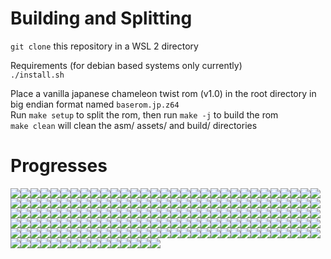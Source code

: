 # Building and Splitting

`git clone` this repository in a WSL 2 directory<br/>

Requirements (for debian based systems only currently)<br/>
`./install.sh`<br/>



Place a vanilla japanese chameleon twist rom (v1.0) in the root directory in big endian format named `baserom.jp.z64`<br/>
Run `make setup` to split the rom, then run `make -j` to build the rom<br/>
`make clean` will clean the asm/ assets/ and build/ directories<br/>

# Progresses
<img src ="https://img.shields.io/endpoint?url=https://raw.githubusercontent.com/Rainchus/chameleonTwistv1.0-JP/master/decompAsset/percentBadges/bcopy.json&style=plastic"/><img src ="https://img.shields.io/endpoint?url=https://raw.githubusercontent.com/Rainchus/chameleonTwistv1.0-JP/master/decompAsset/percentBadges/ldiv.json&style=plastic"/><img src ="https://img.shields.io/endpoint?url=https://raw.githubusercontent.com/Rainchus/chameleonTwistv1.0-JP/master/decompAsset/percentBadges/syncprintf.json&style=plastic"/><img src ="https://img.shields.io/endpoint?url=https://raw.githubusercontent.com/Rainchus/chameleonTwistv1.0-JP/master/decompAsset/percentBadges/xlitob.json&style=plastic"/><img src ="https://img.shields.io/endpoint?url=https://raw.githubusercontent.com/Rainchus/chameleonTwistv1.0-JP/master/decompAsset/percentBadges/xldtob.json&style=plastic"/><img src ="https://img.shields.io/endpoint?url=https://raw.githubusercontent.com/Rainchus/chameleonTwistv1.0-JP/master/decompAsset/percentBadges/string.json&style=plastic"/><img src ="https://img.shields.io/endpoint?url=https://raw.githubusercontent.com/Rainchus/chameleonTwistv1.0-JP/master/decompAsset/percentBadges/ll.json&style=plastic"/><img src ="https://img.shields.io/endpoint?url=https://raw.githubusercontent.com/Rainchus/chameleonTwistv1.0-JP/master/decompAsset/percentBadges/bzero.json&style=plastic"/><img src ="https://img.shields.io/endpoint?url=https://raw.githubusercontent.com/Rainchus/chameleonTwistv1.0-JP/master/decompAsset/percentBadges/perspective.json&style=plastic"/><img src ="https://img.shields.io/endpoint?url=https://raw.githubusercontent.com/Rainchus/chameleonTwistv1.0-JP/master/decompAsset/percentBadges/normalize.json&style=plastic"/><img src ="https://img.shields.io/endpoint?url=https://raw.githubusercontent.com/Rainchus/chameleonTwistv1.0-JP/master/decompAsset/percentBadges/lookatstereo.json&style=plastic"/><img src ="https://img.shields.io/endpoint?url=https://raw.githubusercontent.com/Rainchus/chameleonTwistv1.0-JP/master/decompAsset/percentBadges/cosf.json&style=plastic"/><img src ="https://img.shields.io/endpoint?url=https://raw.githubusercontent.com/Rainchus/chameleonTwistv1.0-JP/master/decompAsset/percentBadges/sinf.json&style=plastic"/><img src ="https://img.shields.io/endpoint?url=https://raw.githubusercontent.com/Rainchus/chameleonTwistv1.0-JP/master/decompAsset/percentBadges/rotate.json&style=plastic"/><img src ="https://img.shields.io/endpoint?url=https://raw.githubusercontent.com/Rainchus/chameleonTwistv1.0-JP/master/decompAsset/percentBadges/translate.json&style=plastic"/><img src ="https://img.shields.io/endpoint?url=https://raw.githubusercontent.com/Rainchus/chameleonTwistv1.0-JP/master/decompAsset/percentBadges/mtxcatl.json&style=plastic"/><img src ="https://img.shields.io/endpoint?url=https://raw.githubusercontent.com/Rainchus/chameleonTwistv1.0-JP/master/decompAsset/percentBadges/mtxcatf.json&style=plastic"/><img src ="https://img.shields.io/endpoint?url=https://raw.githubusercontent.com/Rainchus/chameleonTwistv1.0-JP/master/decompAsset/percentBadges/random.json&style=plastic"/><img src ="https://img.shields.io/endpoint?url=https://raw.githubusercontent.com/Rainchus/chameleonTwistv1.0-JP/master/decompAsset/percentBadges/rotateRPY.json&style=plastic"/><img src ="https://img.shields.io/endpoint?url=https://raw.githubusercontent.com/Rainchus/chameleonTwistv1.0-JP/master/decompAsset/percentBadges/align.json&style=plastic"/><img src ="https://img.shields.io/endpoint?url=https://raw.githubusercontent.com/Rainchus/chameleonTwistv1.0-JP/master/decompAsset/percentBadges/getfrustum.json&style=plastic"/><img src ="https://img.shields.io/endpoint?url=https://raw.githubusercontent.com/Rainchus/chameleonTwistv1.0-JP/master/decompAsset/percentBadges/mtxutil.json&style=plastic"/><img src ="https://img.shields.io/endpoint?url=https://raw.githubusercontent.com/Rainchus/chameleonTwistv1.0-JP/master/decompAsset/percentBadges/sqrtf.json&style=plastic"/><img src ="https://img.shields.io/endpoint?url=https://raw.githubusercontent.com/Rainchus/chameleonTwistv1.0-JP/master/decompAsset/percentBadges/seqplayer.json&style=plastic"/><img src ="https://img.shields.io/endpoint?url=https://raw.githubusercontent.com/Rainchus/chameleonTwistv1.0-JP/master/decompAsset/percentBadges/synsetvol.json&style=plastic"/><img src ="https://img.shields.io/endpoint?url=https://raw.githubusercontent.com/Rainchus/chameleonTwistv1.0-JP/master/decompAsset/percentBadges/load.json&style=plastic"/><img src ="https://img.shields.io/endpoint?url=https://raw.githubusercontent.com/Rainchus/chameleonTwistv1.0-JP/master/decompAsset/percentBadges/synallocfx.json&style=plastic"/><img src ="https://img.shields.io/endpoint?url=https://raw.githubusercontent.com/Rainchus/chameleonTwistv1.0-JP/master/decompAsset/percentBadges/sl.json&style=plastic"/><img src ="https://img.shields.io/endpoint?url=https://raw.githubusercontent.com/Rainchus/chameleonTwistv1.0-JP/master/decompAsset/percentBadges/resample.json&style=plastic"/><img src ="https://img.shields.io/endpoint?url=https://raw.githubusercontent.com/Rainchus/chameleonTwistv1.0-JP/master/decompAsset/percentBadges/synallocvoice.json&style=plastic"/><img src ="https://img.shields.io/endpoint?url=https://raw.githubusercontent.com/Rainchus/chameleonTwistv1.0-JP/master/decompAsset/percentBadges/seqpsetbank.json&style=plastic"/><img src ="https://img.shields.io/endpoint?url=https://raw.githubusercontent.com/Rainchus/chameleonTwistv1.0-JP/master/decompAsset/percentBadges/synstartvoiceparam.json&style=plastic"/><img src ="https://img.shields.io/endpoint?url=https://raw.githubusercontent.com/Rainchus/chameleonTwistv1.0-JP/master/decompAsset/percentBadges/synsetpitch.json&style=plastic"/><img src ="https://img.shields.io/endpoint?url=https://raw.githubusercontent.com/Rainchus/chameleonTwistv1.0-JP/master/decompAsset/percentBadges/sndpdeallocate.json&style=plastic"/><img src ="https://img.shields.io/endpoint?url=https://raw.githubusercontent.com/Rainchus/chameleonTwistv1.0-JP/master/decompAsset/percentBadges/seqpplay.json&style=plastic"/><img src ="https://img.shields.io/endpoint?url=https://raw.githubusercontent.com/Rainchus/chameleonTwistv1.0-JP/master/decompAsset/percentBadges/csplayer.json&style=plastic"/><img src ="https://img.shields.io/endpoint?url=https://raw.githubusercontent.com/Rainchus/chameleonTwistv1.0-JP/master/decompAsset/percentBadges/auxbus.json&style=plastic"/><img src ="https://img.shields.io/endpoint?url=https://raw.githubusercontent.com/Rainchus/chameleonTwistv1.0-JP/master/decompAsset/percentBadges/synsetfxmix.json&style=plastic"/><img src ="https://img.shields.io/endpoint?url=https://raw.githubusercontent.com/Rainchus/chameleonTwistv1.0-JP/master/decompAsset/percentBadges/cspgettempo.json&style=plastic"/><img src ="https://img.shields.io/endpoint?url=https://raw.githubusercontent.com/Rainchus/chameleonTwistv1.0-JP/master/decompAsset/percentBadges/copy.json&style=plastic"/><img src ="https://img.shields.io/endpoint?url=https://raw.githubusercontent.com/Rainchus/chameleonTwistv1.0-JP/master/decompAsset/percentBadges/synfreevoice.json&style=plastic"/><img src ="https://img.shields.io/endpoint?url=https://raw.githubusercontent.com/Rainchus/chameleonTwistv1.0-JP/master/decompAsset/percentBadges/synthesizer.json&style=plastic"/><img src ="https://img.shields.io/endpoint?url=https://raw.githubusercontent.com/Rainchus/chameleonTwistv1.0-JP/master/decompAsset/percentBadges/sndpsetvol.json&style=plastic"/><img src ="https://img.shields.io/endpoint?url=https://raw.githubusercontent.com/Rainchus/chameleonTwistv1.0-JP/master/decompAsset/percentBadges/sndpsetpitch.json&style=plastic"/><img src ="https://img.shields.io/endpoint?url=https://raw.githubusercontent.com/Rainchus/chameleonTwistv1.0-JP/master/decompAsset/percentBadges/seqpsetvol.json&style=plastic"/><img src ="https://img.shields.io/endpoint?url=https://raw.githubusercontent.com/Rainchus/chameleonTwistv1.0-JP/master/decompAsset/percentBadges/sndpstop.json&style=plastic"/><img src ="https://img.shields.io/endpoint?url=https://raw.githubusercontent.com/Rainchus/chameleonTwistv1.0-JP/master/decompAsset/percentBadges/sndpplay.json&style=plastic"/><img src ="https://img.shields.io/endpoint?url=https://raw.githubusercontent.com/Rainchus/chameleonTwistv1.0-JP/master/decompAsset/percentBadges/seqpsettempo.json&style=plastic"/><img src ="https://img.shields.io/endpoint?url=https://raw.githubusercontent.com/Rainchus/chameleonTwistv1.0-JP/master/decompAsset/percentBadges/synsetpriority.json&style=plastic"/><img src ="https://img.shields.io/endpoint?url=https://raw.githubusercontent.com/Rainchus/chameleonTwistv1.0-JP/master/decompAsset/percentBadges/syndelete.json&style=plastic"/><img src ="https://img.shields.io/endpoint?url=https://raw.githubusercontent.com/Rainchus/chameleonTwistv1.0-JP/master/decompAsset/percentBadges/sndpsetfxmix.json&style=plastic"/><img src ="https://img.shields.io/endpoint?url=https://raw.githubusercontent.com/Rainchus/chameleonTwistv1.0-JP/master/decompAsset/percentBadges/synaddplayer.json&style=plastic"/><img src ="https://img.shields.io/endpoint?url=https://raw.githubusercontent.com/Rainchus/chameleonTwistv1.0-JP/master/decompAsset/percentBadges/cents2ratio.json&style=plastic"/><img src ="https://img.shields.io/endpoint?url=https://raw.githubusercontent.com/Rainchus/chameleonTwistv1.0-JP/master/decompAsset/percentBadges/bnkf.json&style=plastic"/><img src ="https://img.shields.io/endpoint?url=https://raw.githubusercontent.com/Rainchus/chameleonTwistv1.0-JP/master/decompAsset/percentBadges/reverb.json&style=plastic"/><img src ="https://img.shields.io/endpoint?url=https://raw.githubusercontent.com/Rainchus/chameleonTwistv1.0-JP/master/decompAsset/percentBadges/synstartvoice.json&style=plastic"/><img src ="https://img.shields.io/endpoint?url=https://raw.githubusercontent.com/Rainchus/chameleonTwistv1.0-JP/master/decompAsset/percentBadges/synstopvoice.json&style=plastic"/><img src ="https://img.shields.io/endpoint?url=https://raw.githubusercontent.com/Rainchus/chameleonTwistv1.0-JP/master/decompAsset/percentBadges/event.json&style=plastic"/><img src ="https://img.shields.io/endpoint?url=https://raw.githubusercontent.com/Rainchus/chameleonTwistv1.0-JP/master/decompAsset/percentBadges/seqpgetstate.json&style=plastic"/><img src ="https://img.shields.io/endpoint?url=https://raw.githubusercontent.com/Rainchus/chameleonTwistv1.0-JP/master/decompAsset/percentBadges/mainbus.json&style=plastic"/><img src ="https://img.shields.io/endpoint?url=https://raw.githubusercontent.com/Rainchus/chameleonTwistv1.0-JP/master/decompAsset/percentBadges/save.json&style=plastic"/><img src ="https://img.shields.io/endpoint?url=https://raw.githubusercontent.com/Rainchus/chameleonTwistv1.0-JP/master/decompAsset/percentBadges/seq.json&style=plastic"/><img src ="https://img.shields.io/endpoint?url=https://raw.githubusercontent.com/Rainchus/chameleonTwistv1.0-JP/master/decompAsset/percentBadges/drvrNew.json&style=plastic"/><img src ="https://img.shields.io/endpoint?url=https://raw.githubusercontent.com/Rainchus/chameleonTwistv1.0-JP/master/decompAsset/percentBadges/heapinit.json&style=plastic"/><img src ="https://img.shields.io/endpoint?url=https://raw.githubusercontent.com/Rainchus/chameleonTwistv1.0-JP/master/decompAsset/percentBadges/sndpsetpan.json&style=plastic"/><img src ="https://img.shields.io/endpoint?url=https://raw.githubusercontent.com/Rainchus/chameleonTwistv1.0-JP/master/decompAsset/percentBadges/seqpsetpan.json&style=plastic"/><img src ="https://img.shields.io/endpoint?url=https://raw.githubusercontent.com/Rainchus/chameleonTwistv1.0-JP/master/decompAsset/percentBadges/sndpplayer.json&style=plastic"/><img src ="https://img.shields.io/endpoint?url=https://raw.githubusercontent.com/Rainchus/chameleonTwistv1.0-JP/master/decompAsset/percentBadges/sndpgetstate.json&style=plastic"/><img src ="https://img.shields.io/endpoint?url=https://raw.githubusercontent.com/Rainchus/chameleonTwistv1.0-JP/master/decompAsset/percentBadges/filter.json&style=plastic"/><img src ="https://img.shields.io/endpoint?url=https://raw.githubusercontent.com/Rainchus/chameleonTwistv1.0-JP/master/decompAsset/percentBadges/seqpsetseq.json&style=plastic"/><img src ="https://img.shields.io/endpoint?url=https://raw.githubusercontent.com/Rainchus/chameleonTwistv1.0-JP/master/decompAsset/percentBadges/env.json&style=plastic"/><img src ="https://img.shields.io/endpoint?url=https://raw.githubusercontent.com/Rainchus/chameleonTwistv1.0-JP/master/decompAsset/percentBadges/synsetpan.json&style=plastic"/><img src ="https://img.shields.io/endpoint?url=https://raw.githubusercontent.com/Rainchus/chameleonTwistv1.0-JP/master/decompAsset/percentBadges/sndpsetpriority.json&style=plastic"/><img src ="https://img.shields.io/endpoint?url=https://raw.githubusercontent.com/Rainchus/chameleonTwistv1.0-JP/master/decompAsset/percentBadges/seqpstop.json&style=plastic"/><img src ="https://img.shields.io/endpoint?url=https://raw.githubusercontent.com/Rainchus/chameleonTwistv1.0-JP/master/decompAsset/percentBadges/sndpsetsound.json&style=plastic"/><img src ="https://img.shields.io/endpoint?url=https://raw.githubusercontent.com/Rainchus/chameleonTwistv1.0-JP/master/decompAsset/percentBadges/sndpallocate.json&style=plastic"/><img src ="https://img.shields.io/endpoint?url=https://raw.githubusercontent.com/Rainchus/chameleonTwistv1.0-JP/master/decompAsset/percentBadges/B39A0.json&style=plastic"/><img src ="https://img.shields.io/endpoint?url=https://raw.githubusercontent.com/Rainchus/chameleonTwistv1.0-JP/master/decompAsset/percentBadges/B2860.json&style=plastic"/><img src ="https://img.shields.io/endpoint?url=https://raw.githubusercontent.com/Rainchus/chameleonTwistv1.0-JP/master/decompAsset/percentBadges/A4300.json&style=plastic"/><img src ="https://img.shields.io/endpoint?url=https://raw.githubusercontent.com/Rainchus/chameleonTwistv1.0-JP/master/decompAsset/percentBadges/2C3B0.json&style=plastic"/><img src ="https://img.shields.io/endpoint?url=https://raw.githubusercontent.com/Rainchus/chameleonTwistv1.0-JP/master/decompAsset/percentBadges/1050.json&style=plastic"/><img src ="https://img.shields.io/endpoint?url=https://raw.githubusercontent.com/Rainchus/chameleonTwistv1.0-JP/master/decompAsset/percentBadges/84E0.json&style=plastic"/><img src ="https://img.shields.io/endpoint?url=https://raw.githubusercontent.com/Rainchus/chameleonTwistv1.0-JP/master/decompAsset/percentBadges/1000.json&style=plastic"/><img src ="https://img.shields.io/endpoint?url=https://raw.githubusercontent.com/Rainchus/chameleonTwistv1.0-JP/master/decompAsset/percentBadges/5FEB0.json&style=plastic"/><img src ="https://img.shields.io/endpoint?url=https://raw.githubusercontent.com/Rainchus/chameleonTwistv1.0-JP/master/decompAsset/percentBadges/29DF0.json&style=plastic"/><img src ="https://img.shields.io/endpoint?url=https://raw.githubusercontent.com/Rainchus/chameleonTwistv1.0-JP/master/decompAsset/percentBadges/298D0.json&style=plastic"/><img src ="https://img.shields.io/endpoint?url=https://raw.githubusercontent.com/Rainchus/chameleonTwistv1.0-JP/master/decompAsset/percentBadges/A3D00.json&style=plastic"/><img src ="https://img.shields.io/endpoint?url=https://raw.githubusercontent.com/Rainchus/chameleonTwistv1.0-JP/master/decompAsset/percentBadges/5FF30.json&style=plastic"/><img src ="https://img.shields.io/endpoint?url=https://raw.githubusercontent.com/Rainchus/chameleonTwistv1.0-JP/master/decompAsset/percentBadges/30FB0.json&style=plastic"/><img src ="https://img.shields.io/endpoint?url=https://raw.githubusercontent.com/Rainchus/chameleonTwistv1.0-JP/master/decompAsset/percentBadges/sirawdma.json&style=plastic"/><img src ="https://img.shields.io/endpoint?url=https://raw.githubusercontent.com/Rainchus/chameleonTwistv1.0-JP/master/decompAsset/percentBadges/sprawwrite.json&style=plastic"/><img src ="https://img.shields.io/endpoint?url=https://raw.githubusercontent.com/Rainchus/chameleonTwistv1.0-JP/master/decompAsset/percentBadges/conteepprobe.json&style=plastic"/><img src ="https://img.shields.io/endpoint?url=https://raw.githubusercontent.com/Rainchus/chameleonTwistv1.0-JP/master/decompAsset/percentBadges/piacs.json&style=plastic"/><img src ="https://img.shields.io/endpoint?url=https://raw.githubusercontent.com/Rainchus/chameleonTwistv1.0-JP/master/decompAsset/percentBadges/pidma.json&style=plastic"/><img src ="https://img.shields.io/endpoint?url=https://raw.githubusercontent.com/Rainchus/chameleonTwistv1.0-JP/master/decompAsset/percentBadges/vimgr.json&style=plastic"/><img src ="https://img.shields.io/endpoint?url=https://raw.githubusercontent.com/Rainchus/chameleonTwistv1.0-JP/master/decompAsset/percentBadges/contramread.json&style=plastic"/><img src ="https://img.shields.io/endpoint?url=https://raw.githubusercontent.com/Rainchus/chameleonTwistv1.0-JP/master/decompAsset/percentBadges/crc.json&style=plastic"/><img src ="https://img.shields.io/endpoint?url=https://raw.githubusercontent.com/Rainchus/chameleonTwistv1.0-JP/master/decompAsset/percentBadges/pimgr.json&style=plastic"/><img src ="https://img.shields.io/endpoint?url=https://raw.githubusercontent.com/Rainchus/chameleonTwistv1.0-JP/master/decompAsset/percentBadges/contpfs.json&style=plastic"/><img src ="https://img.shields.io/endpoint?url=https://raw.githubusercontent.com/Rainchus/chameleonTwistv1.0-JP/master/decompAsset/percentBadges/sprawread.json&style=plastic"/><img src ="https://img.shields.io/endpoint?url=https://raw.githubusercontent.com/Rainchus/chameleonTwistv1.0-JP/master/decompAsset/percentBadges/ai.json&style=plastic"/><img src ="https://img.shields.io/endpoint?url=https://raw.githubusercontent.com/Rainchus/chameleonTwistv1.0-JP/master/decompAsset/percentBadges/conteeplongread.json&style=plastic"/><img src ="https://img.shields.io/endpoint?url=https://raw.githubusercontent.com/Rainchus/chameleonTwistv1.0-JP/master/decompAsset/percentBadges/conteepwrite.json&style=plastic"/><img src ="https://img.shields.io/endpoint?url=https://raw.githubusercontent.com/Rainchus/chameleonTwistv1.0-JP/master/decompAsset/percentBadges/controller.json&style=plastic"/><img src ="https://img.shields.io/endpoint?url=https://raw.githubusercontent.com/Rainchus/chameleonTwistv1.0-JP/master/decompAsset/percentBadges/spgetstat.json&style=plastic"/><img src ="https://img.shields.io/endpoint?url=https://raw.githubusercontent.com/Rainchus/chameleonTwistv1.0-JP/master/decompAsset/percentBadges/viswapbuf.json&style=plastic"/><img src ="https://img.shields.io/endpoint?url=https://raw.githubusercontent.com/Rainchus/chameleonTwistv1.0-JP/master/decompAsset/percentBadges/sptask.json&style=plastic"/><img src ="https://img.shields.io/endpoint?url=https://raw.githubusercontent.com/Rainchus/chameleonTwistv1.0-JP/master/decompAsset/percentBadges/pirawdma.json&style=plastic"/><img src ="https://img.shields.io/endpoint?url=https://raw.githubusercontent.com/Rainchus/chameleonTwistv1.0-JP/master/decompAsset/percentBadges/vi.json&style=plastic"/><img src ="https://img.shields.io/endpoint?url=https://raw.githubusercontent.com/Rainchus/chameleonTwistv1.0-JP/master/decompAsset/percentBadges/visetyscale.json&style=plastic"/><img src ="https://img.shields.io/endpoint?url=https://raw.githubusercontent.com/Rainchus/chameleonTwistv1.0-JP/master/decompAsset/percentBadges/conteepread.json&style=plastic"/><img src ="https://img.shields.io/endpoint?url=https://raw.githubusercontent.com/Rainchus/chameleonTwistv1.0-JP/master/decompAsset/percentBadges/pfsinit.json&style=plastic"/><img src ="https://img.shields.io/endpoint?url=https://raw.githubusercontent.com/Rainchus/chameleonTwistv1.0-JP/master/decompAsset/percentBadges/sp.json&style=plastic"/><img src ="https://img.shields.io/endpoint?url=https://raw.githubusercontent.com/Rainchus/chameleonTwistv1.0-JP/master/decompAsset/percentBadges/sprawdma.json&style=plastic"/><img src ="https://img.shields.io/endpoint?url=https://raw.githubusercontent.com/Rainchus/chameleonTwistv1.0-JP/master/decompAsset/percentBadges/contramwrite.json&style=plastic"/><img src ="https://img.shields.io/endpoint?url=https://raw.githubusercontent.com/Rainchus/chameleonTwistv1.0-JP/master/decompAsset/percentBadges/leodiskinit.json&style=plastic"/><img src ="https://img.shields.io/endpoint?url=https://raw.githubusercontent.com/Rainchus/chameleonTwistv1.0-JP/master/decompAsset/percentBadges/aisetfreq.json&style=plastic"/><img src ="https://img.shields.io/endpoint?url=https://raw.githubusercontent.com/Rainchus/chameleonTwistv1.0-JP/master/decompAsset/percentBadges/aisetnextbuf.json&style=plastic"/><img src ="https://img.shields.io/endpoint?url=https://raw.githubusercontent.com/Rainchus/chameleonTwistv1.0-JP/master/decompAsset/percentBadges/visetspecial.json&style=plastic"/><img src ="https://img.shields.io/endpoint?url=https://raw.githubusercontent.com/Rainchus/chameleonTwistv1.0-JP/master/decompAsset/percentBadges/conteeplongwrite.json&style=plastic"/><img src ="https://img.shields.io/endpoint?url=https://raw.githubusercontent.com/Rainchus/chameleonTwistv1.0-JP/master/decompAsset/percentBadges/visetmode.json&style=plastic"/><img src ="https://img.shields.io/endpoint?url=https://raw.githubusercontent.com/Rainchus/chameleonTwistv1.0-JP/master/decompAsset/percentBadges/vigetcurrcontext.json&style=plastic"/><img src ="https://img.shields.io/endpoint?url=https://raw.githubusercontent.com/Rainchus/chameleonTwistv1.0-JP/master/decompAsset/percentBadges/spsetstat.json&style=plastic"/><img src ="https://img.shields.io/endpoint?url=https://raw.githubusercontent.com/Rainchus/chameleonTwistv1.0-JP/master/decompAsset/percentBadges/pirawread.json&style=plastic"/><img src ="https://img.shields.io/endpoint?url=https://raw.githubusercontent.com/Rainchus/chameleonTwistv1.0-JP/master/decompAsset/percentBadges/viswapcontext.json&style=plastic"/><img src ="https://img.shields.io/endpoint?url=https://raw.githubusercontent.com/Rainchus/chameleonTwistv1.0-JP/master/decompAsset/percentBadges/pfsisplug.json&style=plastic"/><img src ="https://img.shields.io/endpoint?url=https://raw.githubusercontent.com/Rainchus/chameleonTwistv1.0-JP/master/decompAsset/percentBadges/pfschecker.json&style=plastic"/><img src ="https://img.shields.io/endpoint?url=https://raw.githubusercontent.com/Rainchus/chameleonTwistv1.0-JP/master/decompAsset/percentBadges/motor.json&style=plastic"/><img src ="https://img.shields.io/endpoint?url=https://raw.githubusercontent.com/Rainchus/chameleonTwistv1.0-JP/master/decompAsset/percentBadges/sptaskyield.json&style=plastic"/><img src ="https://img.shields.io/endpoint?url=https://raw.githubusercontent.com/Rainchus/chameleonTwistv1.0-JP/master/decompAsset/percentBadges/contreaddata.json&style=plastic"/><img src ="https://img.shields.io/endpoint?url=https://raw.githubusercontent.com/Rainchus/chameleonTwistv1.0-JP/master/decompAsset/percentBadges/visetevent.json&style=plastic"/><img src ="https://img.shields.io/endpoint?url=https://raw.githubusercontent.com/Rainchus/chameleonTwistv1.0-JP/master/decompAsset/percentBadges/epirawwrite.json&style=plastic"/><img src ="https://img.shields.io/endpoint?url=https://raw.githubusercontent.com/Rainchus/chameleonTwistv1.0-JP/master/decompAsset/percentBadges/spsetpc.json&style=plastic"/><img src ="https://img.shields.io/endpoint?url=https://raw.githubusercontent.com/Rainchus/chameleonTwistv1.0-JP/master/decompAsset/percentBadges/viblack.json&style=plastic"/><img src ="https://img.shields.io/endpoint?url=https://raw.githubusercontent.com/Rainchus/chameleonTwistv1.0-JP/master/decompAsset/percentBadges/si.json&style=plastic"/><img src ="https://img.shields.io/endpoint?url=https://raw.githubusercontent.com/Rainchus/chameleonTwistv1.0-JP/master/decompAsset/percentBadges/siacs.json&style=plastic"/><img src ="https://img.shields.io/endpoint?url=https://raw.githubusercontent.com/Rainchus/chameleonTwistv1.0-JP/master/decompAsset/percentBadges/pigetcmdq.json&style=plastic"/><img src ="https://img.shields.io/endpoint?url=https://raw.githubusercontent.com/Rainchus/chameleonTwistv1.0-JP/master/decompAsset/percentBadges/sptaskyielded.json&style=plastic"/><img src ="https://img.shields.io/endpoint?url=https://raw.githubusercontent.com/Rainchus/chameleonTwistv1.0-JP/master/decompAsset/percentBadges/destroythread.json&style=plastic"/><img src ="https://img.shields.io/endpoint?url=https://raw.githubusercontent.com/Rainchus/chameleonTwistv1.0-JP/master/decompAsset/percentBadges/probetlb.json&style=plastic"/><img src ="https://img.shields.io/endpoint?url=https://raw.githubusercontent.com/Rainchus/chameleonTwistv1.0-JP/master/decompAsset/percentBadges/startthread.json&style=plastic"/><img src ="https://img.shields.io/endpoint?url=https://raw.githubusercontent.com/Rainchus/chameleonTwistv1.0-JP/master/decompAsset/percentBadges/gettime.json&style=plastic"/><img src ="https://img.shields.io/endpoint?url=https://raw.githubusercontent.com/Rainchus/chameleonTwistv1.0-JP/master/decompAsset/percentBadges/settimer.json&style=plastic"/><img src ="https://img.shields.io/endpoint?url=https://raw.githubusercontent.com/Rainchus/chameleonTwistv1.0-JP/master/decompAsset/percentBadges/setthreadpri.json&style=plastic"/><img src ="https://img.shields.io/endpoint?url=https://raw.githubusercontent.com/Rainchus/chameleonTwistv1.0-JP/master/decompAsset/percentBadges/createthread.json&style=plastic"/><img src ="https://img.shields.io/endpoint?url=https://raw.githubusercontent.com/Rainchus/chameleonTwistv1.0-JP/master/decompAsset/percentBadges/yieldthread.json&style=plastic"/><img src ="https://img.shields.io/endpoint?url=https://raw.githubusercontent.com/Rainchus/chameleonTwistv1.0-JP/master/decompAsset/percentBadges/writebackdcache.json&style=plastic"/><img src ="https://img.shields.io/endpoint?url=https://raw.githubusercontent.com/Rainchus/chameleonTwistv1.0-JP/master/decompAsset/percentBadges/interrupt.json&style=plastic"/><img src ="https://img.shields.io/endpoint?url=https://raw.githubusercontent.com/Rainchus/chameleonTwistv1.0-JP/master/decompAsset/percentBadges/getthreadpri.json&style=plastic"/><img src ="https://img.shields.io/endpoint?url=https://raw.githubusercontent.com/Rainchus/chameleonTwistv1.0-JP/master/decompAsset/percentBadges/setfpccsr.json&style=plastic"/><img src ="https://img.shields.io/endpoint?url=https://raw.githubusercontent.com/Rainchus/chameleonTwistv1.0-JP/master/decompAsset/percentBadges/setintmask.json&style=plastic"/><img src ="https://img.shields.io/endpoint?url=https://raw.githubusercontent.com/Rainchus/chameleonTwistv1.0-JP/master/decompAsset/percentBadges/getcount.json&style=plastic"/><img src ="https://img.shields.io/endpoint?url=https://raw.githubusercontent.com/Rainchus/chameleonTwistv1.0-JP/master/decompAsset/percentBadges/virtualtophysical.json&style=plastic"/><img src ="https://img.shields.io/endpoint?url=https://raw.githubusercontent.com/Rainchus/chameleonTwistv1.0-JP/master/decompAsset/percentBadges/exceptasm.json&style=plastic"/><img src ="https://img.shields.io/endpoint?url=https://raw.githubusercontent.com/Rainchus/chameleonTwistv1.0-JP/master/decompAsset/percentBadges/sethwinterrupt.json&style=plastic"/><img src ="https://img.shields.io/endpoint?url=https://raw.githubusercontent.com/Rainchus/chameleonTwistv1.0-JP/master/decompAsset/percentBadges/initialize.json&style=plastic"/><img src ="https://img.shields.io/endpoint?url=https://raw.githubusercontent.com/Rainchus/chameleonTwistv1.0-JP/master/decompAsset/percentBadges/createmesgqueue.json&style=plastic"/><img src ="https://img.shields.io/endpoint?url=https://raw.githubusercontent.com/Rainchus/chameleonTwistv1.0-JP/master/decompAsset/percentBadges/getsr.json&style=plastic"/><img src ="https://img.shields.io/endpoint?url=https://raw.githubusercontent.com/Rainchus/chameleonTwistv1.0-JP/master/decompAsset/percentBadges/invalicache.json&style=plastic"/><img src ="https://img.shields.io/endpoint?url=https://raw.githubusercontent.com/Rainchus/chameleonTwistv1.0-JP/master/decompAsset/percentBadges/thread.json&style=plastic"/><img src ="https://img.shields.io/endpoint?url=https://raw.githubusercontent.com/Rainchus/chameleonTwistv1.0-JP/master/decompAsset/percentBadges/writebackdcacheall.json&style=plastic"/><img src ="https://img.shields.io/endpoint?url=https://raw.githubusercontent.com/Rainchus/chameleonTwistv1.0-JP/master/decompAsset/percentBadges/setcompare.json&style=plastic"/><img src ="https://img.shields.io/endpoint?url=https://raw.githubusercontent.com/Rainchus/chameleonTwistv1.0-JP/master/decompAsset/percentBadges/timerintr.json&style=plastic"/><img src ="https://img.shields.io/endpoint?url=https://raw.githubusercontent.com/Rainchus/chameleonTwistv1.0-JP/master/decompAsset/percentBadges/setsr.json&style=plastic"/><img src ="https://img.shields.io/endpoint?url=https://raw.githubusercontent.com/Rainchus/chameleonTwistv1.0-JP/master/decompAsset/percentBadges/sendmesg.json&style=plastic"/><img src ="https://img.shields.io/endpoint?url=https://raw.githubusercontent.com/Rainchus/chameleonTwistv1.0-JP/master/decompAsset/percentBadges/recvmesg.json&style=plastic"/><img src ="https://img.shields.io/endpoint?url=https://raw.githubusercontent.com/Rainchus/chameleonTwistv1.0-JP/master/decompAsset/percentBadges/resetglobalintmask.json&style=plastic"/><img src ="https://img.shields.io/endpoint?url=https://raw.githubusercontent.com/Rainchus/chameleonTwistv1.0-JP/master/decompAsset/percentBadges/invaldcache.json&style=plastic"/><img src ="https://img.shields.io/endpoint?url=https://raw.githubusercontent.com/Rainchus/chameleonTwistv1.0-JP/master/decompAsset/percentBadges/jammesg.json&style=plastic"/><img src ="https://img.shields.io/endpoint?url=https://raw.githubusercontent.com/Rainchus/chameleonTwistv1.0-JP/master/decompAsset/percentBadges/seteventmesg.json&style=plastic"/>